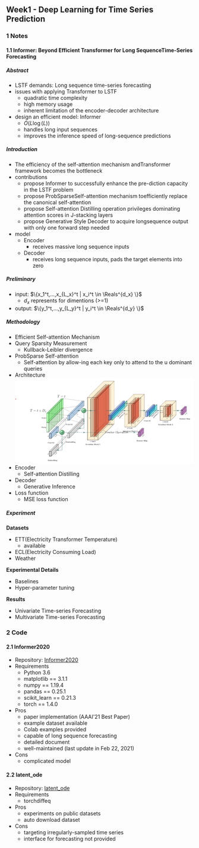 ## Week1 - Deep Learning for Time Series Prediction

### 1 Notes

#### 1.1 Informer: Beyond Efficient Transformer for Long SequenceTime-Series Forecasting

##### Abstract

- LSTF demands: Long sequence time-series forecasting
- issues with applying Transformer to LSTF
  - quadratic time complexity
  - high memory usage
  - inherent limitation of the encoder-decoder architecture
- design an efficient model: Informer
  - $O(L\log(L))$
  - handles long input sequences
  - improves the inference speed of long-sequence predictions

##### Introduction

- The efficiency of the self-attention mechanism andTransformer framework becomes the bottleneck
- contributions
  - propose Informer to successfully enhance the pre-diction capacity in the LSTF problem
  - propose ProbSparseSelf-attention mechanism toefficiently replace the canonical self-attention
  - propose Self-attention Distilling operation privileges dominating attention scores in J-stacking layers
  - propose Generative Style Decoder to acquire longsequence output with only one forward step needed
- model
  - Encoder
    - receives massive long sequence inputs
  - Decoder
    - receives long sequence inputs, pads the target elements into zero

##### Preliminary
- input: $\{x_1^t,...,x_{L_x}^t | x_i^t \in \Reals^{d_x} \}$
  - $d_x$ represents for dimentions (>=1)
- output: $\{y_1^t,...,y_{L_y}^t | y_i^t \in \Reals^{d_y} \}$

##### Methodology

- Efficient Self-attention Mechanism
- Query Sparsity Measurement
  - Kullback-Leibler divergence
- ProbSparse Self-attention
  - Self-attention by allow-ing each key only to attend to the u dominant queries
- Architecture
  ![architecture](./img/architecture.png)
- Encoder
  - Self-attention Distilling
- Decoder
  - Generative Inference
- Loss function
  - MSE loss function

##### Experiment

**Datasets**

- ETT(Electricity Transformer Temperature)
  - available
- ECL(Electricity Consuming Load)
- Weather

**Experimental Details**

- Baselines
- Hyper-parameter tuning

**Results**
- Univariate Time-series Forecasting
- Multivariate Time-series Forecasting

### 2 Code

#### 2.1 Informer2020

- Repository: [Informer2020](https://github.com/zhouhaoyi/Informer2020)
- Requirements
  - Python 3.6
  - matplotlib == 3.1.1
  - numpy == 1.19.4
  - pandas == 0.25.1
  - scikit_learn == 0.21.3
  - torch == 1.4.0
- Pros
  - paper implementation (AAAI'21 Best Paper)
  - example dataset available
  - Colab examples provided
  - capable of long sequence forecasting
  - detailed document
  - well-maintained (last update in Feb 22, 2021)
- Cons
  - complicated model

#### 2.2 latent_ode

- Repository: [latent_ode](https://github.com/YuliaRubanova/latent_ode)
- Requirements
  - torchdiffeq
- Pros
  - experiments on public datasets
  - auto download dataset
- Cons
  - targeting irregularly-sampled time series
  - interface for forecasting not provided

